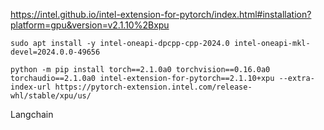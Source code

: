https://intel.github.io/intel-extension-for-pytorch/index.html#installation?platform=gpu&version=v2.1.10%2Bxpu

`sudo apt install -y intel-oneapi-dpcpp-cpp-2024.0 intel-oneapi-mkl-devel=2024.0.0-49656`

`python -m pip install torch==2.1.0a0 torchvision==0.16.0a0 torchaudio==2.1.0a0 intel-extension-for-pytorch==2.1.10+xpu --extra-index-url https://pytorch-extension.intel.com/release-whl/stable/xpu/us/`

Langchain
